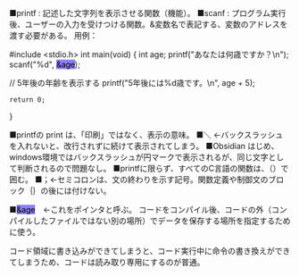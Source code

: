 ■printf : 記述した文字列を表示させる関数（機能）。
■scanf : プログラム実行後、ユーザーの入力を受けつける関数。&変数名で表記する、変数のアドレスを渡す必要がある。
用例：

\#include <stdio.h>
int main(void)
{
	int age;
	printf("あなたは何歳ですか？\n");
	scanf("%d", <mark style="background: #8d81fc;">&age</mark>);

// 5年後の年齢を表示する
	printf("5年後には%d歳です。\n", age + 5);

	return 0;
	
}

■printfの print は、「印刷」ではなく、表示の意味。
■＼ ←バックスラッシュを入れないと、改行されずに続けて表示されてしまう。
■Obsidian はじめ、windows環境ではバックスラッシュが円マークで表示されるが、同じ文字として判断されるので問題なし。
■printfに限らず、すべてのC言語の関数は、（）で囲む。
■；←セミコロンは、文の終わりを示す記号。関数定義や制御文のブロック｛｝の後には付けない。

■<mark style="background: #8d81fc;">&age</mark>　←これをポインタと呼ぶ。
コードをコンパイル後、コードの外（コンパイルしたファイルではない別の場所）でデータを保存する場所を指定するために使う。

コード領域に書き込みができてしまうと、コード実行中に命令の書き換えができてしまうため、コードは読み取り専用にするのが普通。





